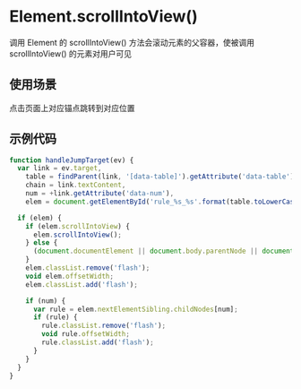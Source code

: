 # Element.scrollIntoView()

调用 Element 的 scrollIntoView() 方法会滚动元素的父容器，使被调用 scrollIntoView() 的元素对用户可见

## 使用场景

点击页面上对应锚点跳转到对应位置

## 示例代码

```javascript
function handleJumpTarget(ev) {
  var link = ev.target,
    table = findParent(link, '[data-table]').getAttribute('data-table'),
    chain = link.textContent,
    num = +link.getAttribute('data-num'),
    elem = document.getElementById('rule_%s_%s'.format(table.toLowerCase(), chain));

  if (elem) {
    if (elem.scrollIntoView) {
      elem.scrollIntoView();
    } else {
      (document.documentElement || document.body.parentNode || document.body).scrollTop = elem.offsetTop - 40;
    }
    elem.classList.remove('flash');
    void elem.offsetWidth;
    elem.classList.add('flash');

    if (num) {
      var rule = elem.nextElementSibling.childNodes[num];
      if (rule) {
        rule.classList.remove('flash');
        void rule.offsetWidth;
        rule.classList.add('flash');
      }
    }
  }
}
```
